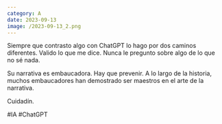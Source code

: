 ```yaml
--- 
category: A 
date: 2023-09-13 
image: /2023-09-13_2.png 
--- 
```


Siempre que contrasto algo con ChatGPT lo hago por dos caminos diferentes. Valido lo que me dice. Nunca le pregunto sobre algo de lo que no sé nada. 

Su narrativa es embaucadora. Hay que prevenir.  A lo largo de la historia, muchos embaucadores han demostrado ser maestros en el arte de la narrativa.

Cuidadín.

#IA #ChatGPT